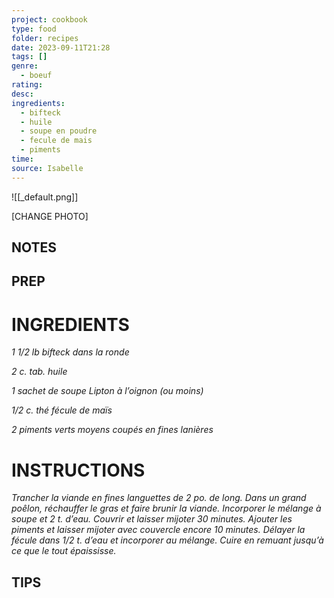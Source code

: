 ```yaml
---
project: cookbook
type: food
folder: recipes
date: 2023-09-11T21:28
tags: []
genre:
  - boeuf
rating: 
desc: 
ingredients:
  - bifteck
  - huile
  - soupe en poudre
  - fecule de mais
  - piments
time: 
source: Isabelle
---
```


![[_default.png]]

[CHANGE PHOTO]


## NOTES




## PREP


# INGREDIENTS

_1 1/2 lb bifteck dans la ronde_

_2 c. tab. huile_

_1 sachet de soupe Lipton à l’oignon_
_(ou moins)_

_1/2 c. thé fécule de maïs_

_2 piments verts moyens coupés en_
_fines lanières_

# INSTRUCTIONS

_Trancher la viande en fines languettes de 2_
_po. de long. Dans un grand poêlon, réchauffer_
_le gras et faire brunir la viande. Incorporer le_
_mélange à soupe et 2 t. d’eau. Couvrir et laisser_
_mijoter 30 minutes. Ajouter les piments_
_et laisser mijoter avec couvercle encore 10_
_minutes. Délayer la fécule dans 1/2 t. d’eau_
_et incorporer au mélange. Cuire en remuant_
_jusqu’à ce que le tout épaississe._


## TIPS



